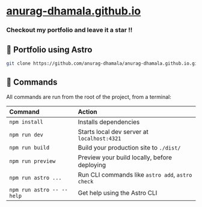 # [anurag-dhamala.github.io](https://anurag-dhamala.github.io)

### Checkout my portfolio and leave it a star !!

## 🚀 Portfolio using Astro

```sh
git clone https://github.com/anurag-dhamala/anurag-dhamala.github.io.git
```

## 🧞 Commands

All commands are run from the root of the project, from a terminal:

| Command                   | Action                                           |
| :------------------------ | :----------------------------------------------- |
| `npm install`             | Installs dependencies                            |
| `npm run dev`             | Starts local dev server at `localhost:4321`      |
| `npm run build`           | Build your production site to `./dist/`          |
| `npm run preview`         | Preview your build locally, before deploying     |
| `npm run astro ...`       | Run CLI commands like `astro add`, `astro check` |
| `npm run astro -- --help` | Get help using the Astro CLI                     |

